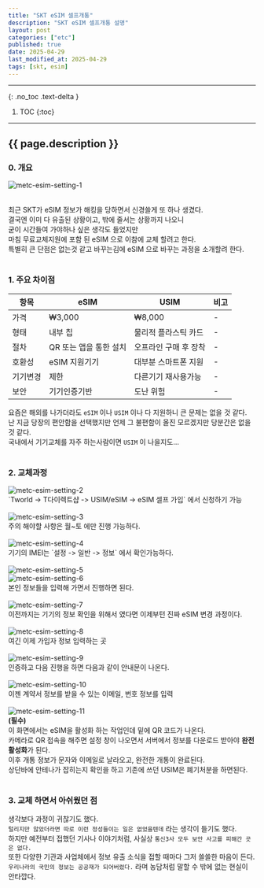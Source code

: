 ```yaml
---
title: "SKT eSIM 셀프개통"
description: "SKT eSIM 셀프개통 설명"
layout: post
categories: ["etc"]
published: true
date: 2025-04-29
last_modified_at: 2025-04-29
tags: [skt, esim]
---
```

---
{: .no_toc .text-delta }

1. TOC
{:toc}
---

<!-- 글의 제목은 ##
    나머지 큰 제목은 ###
    이후 나머지는 3개이상 -->

## {{ page.description }}

### 0. 개요

<div class="image-gallery cols-1">
    <img src ='/assets/img/2025-04-29-etc-esim-setting-1.webp' alt='metc-esim-setting-1'>
</div><br>

최근 SKT가 eSIM 정보가 해킹을 당하면서 신경쓸게 또 하나 생겼다.<br>
결국엔 이미 다 유출된 상황이고, 밖에 줄서는 상황까지 나오니<br>
굳이 시간들여 가야하나 싶은 생각도 들었지만<br>
마침 무료교체지원에 포함 된 eSIM 으로 이참에 교체 할려고 한다.<br>
특별히 큰 단점은 없는것 같고 바꾸는김에 eSIM 으로 바꾸는 과정을 소개할려 한다.<br>
<br>

### 1. 주요 차이점

| 항목 | eSIM | USIM | 비고 |
| -- | ---- | ---- | -- |
| 가격 | ₩3,000 | ₩8,000 | - |
| 형태 | 내부 칩 | 물리적 플라스틱 카드 | - |
| 절차 | QR 또는 앱을 통한 설치 | 오프라인 구매 후 장착 | - |
| 호환성 | eSIM 지원기기 | 대부분 스마트폰 지원 | - |
| 기기변경 | 제한 | 다른기기 재사용가능 | - |
| 보안 | 기기인증기반 | 도난 위험 | - |

요즘은 해외를 나가더라도 `eSIM` 이나 `USIM` 이나 다 지원하니 큰 문제는 없을 것 같다.<br>
난 지금 당장의 편안함을 선택했지만 언제 그 불편함이 올진 모르겠지만 당분간은 없을것 같다.<br>
국내에서 기기교체를 자주 하는사람이면 `USIM` 이 나을지도...<br>
<br>

### 2. 교체과정
<div class="image-gallery cols-1">
    <img src ='/assets/img/2025-04-29-etc-esim-setting-2.webp' alt='metc-esim-setting-2'>
</div>
`Tworld -> T다이렉트샵 -> USIM/eSIM -> eSIM 셀프 가입` 에서 신청하기 가능<br>
<br>
<div class="image-gallery cols-1">
    <img src ='/assets/img/2025-04-29-etc-esim-setting-3.webp' alt='metc-esim-setting-3'>
</div>
주의 해야할 사항은 월~토 에만 진행 가능하다.<br>
<br>
<div class="image-gallery cols-1">
    <img src ='/assets/img/2025-04-29-etc-esim-setting-4.webp' alt='metc-esim-setting-4'>
</div>
기기의 IMEI는 `설정 -> 일반 -> 정보` 에서 확인가능하다.<br>
<br>
<div class="image-gallery cols-1">
    <img src ='/assets/img/2025-04-29-etc-esim-setting-5.webp' alt='metc-esim-setting-5'>
</div>
<div class="image-gallery cols-1">
    <img src ='/assets/img/2025-04-29-etc-esim-setting-6.webp' alt='metc-esim-setting-6'>
</div>
본인 정보들을 입력해 가면서 진행하면 된다.<br>
<br>
<div class="image-gallery cols-1">
    <img src ='/assets/img/2025-04-29-etc-esim-setting-7.webp' alt='metc-esim-setting-7'>
</div>
이전까지는 기기의 정보 확인을 위해서 였다면 이제부턴 진짜 eSIM 변경 과정이다.<br>
<br>
<div class="image-gallery cols-1">
    <img src ='/assets/img/2025-04-29-etc-esim-setting-8.webp' alt='metc-esim-setting-8'>
</div>
여긴 이제 가입자 정보 입력하는 곳<br>
<br>
<div class="image-gallery cols-1">
    <img src ='/assets/img/2025-04-29-etc-esim-setting-9.webp' alt='metc-esim-setting-9'>
</div>
인증하고 다음 진행을 하면 다음과 같이 안내문이 나온다.<br>
<br>
<div class="image-gallery cols-1">
    <img src ='/assets/img/2025-04-29-etc-esim-setting-10.webp' alt='metc-esim-setting-10'>
</div>
이젠 계약서 정보를 받을 수 있는 이메일, 번호 정보를 입력<br>
<br>
<div class="image-gallery cols-1">
    <img src ='/assets/img/2025-04-29-etc-esim-setting-11.webp' alt='metc-esim-setting-11'>
</div>
<b>(필수)</b><br>
이 화면에서는 eSIM을 활성화 하는 작업인데 밑에 QR 코드가 나온다.<br>
카메라로 QR 접속을 해주면 설정 창이 나오면서 서버에서 정보를 다운로드 받아야 <b>완전 활성화</b>가 된다.<br>
이후 개통 정보가 문자와 이메일로 날라오고, 완전한 개통이 완료된다.<br>
상단바에 안테나가 잡히는지 확인을 하고 기존에 쓰던 USIM은 폐기처분을 하면된다.<br>
<br>

### 3. 교체 하면서 아쉬웠던 점
생각보다 과정이 귀찮기도 했다.<br>
`털리지만 않았더라면 따로 이런 정성들이는 일은 없었을텐데` 라는 생각이 들기도 했다.<br>
하지만 예전부터 접했던 기사나 이야기처럼, 사실상 `통신3사 모두 보안 사고를 피해간 곳은 없다.`<br>
또한 다양한 기관과 사업체에서 정보 유출 소식을 접할 때마다 그저 쓸쓸한 마음이 든다.<br>
`우리나라의 국민의 정보는 공공재가 되어버렸다.` 라며 농담처럼 말할 수 밖에 없는 현실이 안타깝다.<br>